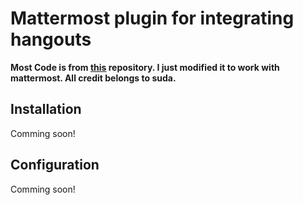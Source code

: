 # Mattermost plugin for integrating hangouts

**Most Code is from [this](https://github.com/suda/slack-hangout/blob/master/) repository. I just modified it to work with mattermost. All credit belongs to suda.**

## Installation

Comming soon!

## Configuration

Comming soon!
